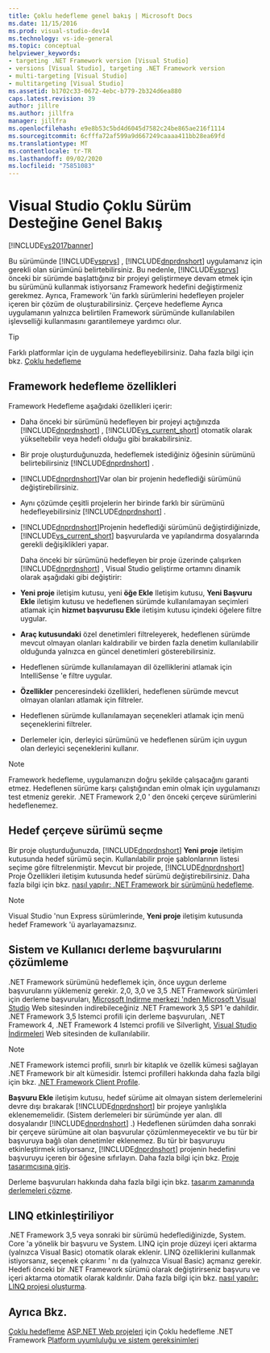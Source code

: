 ```yaml
---
title: Çoklu hedefleme genel bakış | Microsoft Docs
ms.date: 11/15/2016
ms.prod: visual-studio-dev14
ms.technology: vs-ide-general
ms.topic: conceptual
helpviewer_keywords:
- targeting .NET Framework version [Visual Studio]
- versions [Visual Studio], targeting .NET Framework version
- multi-targeting [Visual Studio]
- multitargeting [Visual Studio]
ms.assetid: b1702c33-0672-4ebc-b779-2b324d6ea880
caps.latest.revision: 39
author: jillre
ms.author: jillfra
manager: jillfra
ms.openlocfilehash: e9e8b53c5bd4d6045d7582c24be865ae216f1114
ms.sourcegitcommit: 6cfffa72af599a9d667249caaaa411bb28ea69fd
ms.translationtype: MT
ms.contentlocale: tr-TR
ms.lasthandoff: 09/02/2020
ms.locfileid: "75851083"
---
```

# <a name="visual-studio-multi-targeting-overview"></a>Visual Studio Çoklu Sürüm Desteğine Genel Bakış
[!INCLUDE[vs2017banner](../includes/vs2017banner.md)]

Bu sürümünde [!INCLUDE[vsprvs](../includes/vsprvs-md.md)] , [!INCLUDE[dnprdnshort](../includes/dnprdnshort-md.md)] uygulamanız için gerekli olan sürümünü belirtebilirsiniz. Bu nedenle, [!INCLUDE[vsprvs](../includes/vsprvs-md.md)] önceki bir sürümde başlattığınız bir projeyi geliştirmeye devam etmek için bu sürümünü kullanmak istiyorsanız Framework hedefini değiştirmeniz gerekmez. Ayrıca, Framework 'ün farklı sürümlerini hedefleyen projeler içeren bir çözüm de oluşturabilirsiniz. Çerçeve hedefleme Ayrıca uygulamanın yalnızca belirtilen Framework sürümünde kullanılabilen işlevselliği kullanmasını garantilemeye yardımcı olur.

> [!TIP]
> Farklı platformlar için de uygulama hedefleyebilirsiniz. Daha fazla bilgi için bkz. [Çoklu hedefleme](../msbuild/msbuild-multitargeting-overview.md)

## <a name="framework-targeting-features"></a>Framework hedefleme özellikleri
 Framework Hedefleme aşağıdaki özellikleri içerir:

- Daha önceki bir sürümünü hedefleyen bir projeyi açtığınızda [!INCLUDE[dnprdnshort](../includes/dnprdnshort-md.md)] , [!INCLUDE[vs_current_short](../includes/vs-current-short-md.md)] otomatik olarak yükseltebilir veya hedefi olduğu gibi bırakabilirsiniz.

- Bir proje oluşturduğunuzda, hedeflemek istediğiniz öğesinin sürümünü belirtebilirsiniz [!INCLUDE[dnprdnshort](../includes/dnprdnshort-md.md)] .

- [!INCLUDE[dnprdnshort](../includes/dnprdnshort-md.md)]Var olan bir projenin hedeflediği sürümünü değiştirebilirsiniz.

- Aynı çözümde çeşitli projelerin her birinde farklı bir sürümünü hedefleyebilirsiniz [!INCLUDE[dnprdnshort](../includes/dnprdnshort-md.md)] .

- [!INCLUDE[dnprdnshort](../includes/dnprdnshort-md.md)]Projenin hedeflediği sürümünü değiştirdiğinizde, [!INCLUDE[vs_current_short](../includes/vs-current-short-md.md)] başvurularda ve yapılandırma dosyalarında gerekli değişiklikleri yapar.

  Daha önceki bir sürümünü hedefleyen bir proje üzerinde çalışırken [!INCLUDE[dnprdnshort](../includes/dnprdnshort-md.md)] , Visual Studio geliştirme ortamını dinamik olarak aşağıdaki gibi değiştirir:

- **Yeni proje** iletişim kutusu, yeni **öğe Ekle** Iletişim kutusu, **Yeni Başvuru Ekle** iletişim kutusu ve hedeflenen sürümde kullanılamayan seçimleri atlamak için **hizmet başvurusu Ekle** iletişim kutusu içindeki öğelere filtre uygular.

- **Araç kutusundaki** özel denetimleri filtreleyerek, hedeflenen sürümde mevcut olmayan olanları kaldırabilir ve birden fazla denetim kullanılabilir olduğunda yalnızca en güncel denetimleri gösterebilirsiniz.

- Hedeflenen sürümde kullanılamayan dil özelliklerini atlamak için IntelliSense 'e filtre uygular.

- **Özellikler** penceresindeki özellikleri, hedeflenen sürümde mevcut olmayan olanları atlamak için filtreler.

- Hedeflenen sürümde kullanılamayan seçenekleri atlamak için menü seçeneklerini filtreler.

- Derlemeler için, derleyici sürümünü ve hedeflenen sürüm için uygun olan derleyici seçeneklerini kullanır.

> [!NOTE]
> Framework hedefleme, uygulamanızın doğru şekilde çalışacağını garanti etmez. Hedeflenen sürüme karşı çalıştığından emin olmak için uygulamanızı test etmeniz gerekir. .NET Framework 2,0 ' den önceki çerçeve sürümlerini hedeflenemez.

## <a name="selecting-a-target-framework-version"></a>Hedef çerçeve sürümü seçme
 Bir proje oluşturduğunuzda, [!INCLUDE[dnprdnshort](../includes/dnprdnshort-md.md)] **Yeni proje** iletişim kutusunda hedef sürümü seçin. Kullanılabilir proje şablonlarının listesi seçime göre filtrelenmiştir. Mevcut bir projede, [!INCLUDE[dnprdnshort](../includes/dnprdnshort-md.md)] Proje Özellikleri iletişim kutusunda hedef sürümü değiştirebilirsiniz. Daha fazla bilgi için bkz. [nasıl yapılır: .NET Framework bir sürümünü hedefleme](../ide/how-to-target-a-version-of-the-dotnet-framework.md).

> [!NOTE]
> Visual Studio 'nun Express sürümlerinde, **Yeni proje** iletişim kutusunda hedef Framework 'ü ayarlayamazsınız.

## <a name="resolving-system-and-user-assembly-references"></a>Sistem ve Kullanıcı derleme başvurularını çözümleme
 .NET Framework sürümünü hedeflemek için, önce uygun derleme başvurularını yüklemeniz gerekir. 2,0, 3,0 ve 3,5 .NET Framework sürümleri için derleme başvuruları, [Microsoft Indirme merkezi 'nden Microsoft Visual Studio](https://www.microsoft.com/download/details.aspx?id=25150) Web sitesinden indirebileceğiniz .NET Framework 3,5 SP1 'e dahildir. .NET Framework 3,5 Istemci profili için derleme başvuruları, .NET Framework 4, .NET Framework 4 Istemci profili ve Silverlight, [Visual Studio İndirmeleri](https://msdn.microsoft.com/vstudio/bb984878.aspx) Web sitesinden de kullanılabilir.

> [!NOTE]
> .NET Framework istemci profili, sınırlı bir kitaplık ve özellik kümesi sağlayan .NET Framework bir alt kümesidir. İstemci profilleri hakkında daha fazla bilgi için bkz. [.NET Framework Client Profile](https://msdn.microsoft.com/library/f0219919-1f02-4588-8704-327a62fd91f1).

 **Başvuru Ekle** iletişim kutusu, hedef sürüme ait olmayan sistem derlemelerini devre dışı bırakarak [!INCLUDE[dnprdnshort](../includes/dnprdnshort-md.md)] bir projeye yanlışlıkla eklenememelidir. (Sistem derlemeleri bir sürümünde yer alan. dll dosyalarıdır [!INCLUDE[dnprdnshort](../includes/dnprdnshort-md.md)] .) Hedeflenen sürümden daha sonraki bir çerçeve sürümüne ait olan başvurular çözümlenmeyecektir ve bu tür bir başvuruya bağlı olan denetimler eklenemez. Bu tür bir başvuruyu etkinleştirmek istiyorsanız, [!INCLUDE[dnprdnshort](../includes/dnprdnshort-md.md)] projenin hedefini başvuruyu içeren bir öğesine sıfırlayın.  Daha fazla bilgi için bkz. [Proje tasarımcısına giriş](https://msdn.microsoft.com/898dd854-c98d-430c-ba1b-a913ce3c73d7).

 Derleme başvuruları hakkında daha fazla bilgi için bkz. [tasarım zamanında derlemeleri çözme](../msbuild/resolving-assemblies-at-design-time.md).

## <a name="enabling-linq"></a>LINQ etkinleştiriliyor
 .NET Framework 3,5 veya sonraki bir sürümü hedeflediğinizde, System. Core 'a yönelik bir başvuru ve System. LINQ için proje düzeyi içeri aktarma (yalnızca Visual Basic) otomatik olarak eklenir. LINQ özelliklerini kullanmak istiyorsanız, seçenek çıkarımı ' nı da (yalnızca Visual Basic) açmanız gerekir. Hedefi önceki bir .NET Framework sürümü olarak değiştirirseniz başvuru ve içeri aktarma otomatik olarak kaldırılır. Daha fazla bilgi için bkz. [nasıl yapılır: LINQ projesi oluşturma](https://msdn.microsoft.com/library/a929e653-09a3-44be-881f-68ca33f192b2).

## <a name="see-also"></a>Ayrıca Bkz.
[Çoklu hedefleme](../msbuild/msbuild-multitargeting-overview.md) 
 [ASP.NET Web projeleri](https://msdn.microsoft.com/library/8b8145a9-62f6-4fc4-8a83-47b0487cbe76) 
 için Çoklu hedefleme .NET Framework [Platform uyumluluğu ve sistem gereksinimleri](/visualstudio/productinfo/vs2015-compatibility-vs)
